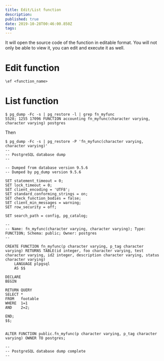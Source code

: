 ```yaml
---
title: Edit/List function
description: 
published: true
date: 2019-10-28T00:46:00.850Z
tags: 
---
```


It will open the source code of the function in editable format. You will not only be able to view it, you can edit and execute it as well.

# Edit function

```pgsql
\ef <function_name>
```

# List function


```pgsql
$ pg_dump -Fc -s | pg_restore -l | grep fn_myfunc
5528; 1255 17096 FUNCTION accounting fn_myfunc(character varying, character varying) postgres
```

Then

```pgsql
$ pg_dump -Fc -s | pg_restore -P 'fn_myfunc(character varying, character varying)'
--
-- PostgreSQL database dump
--

-- Dumped from database version 9.5.6
-- Dumped by pg_dump version 9.5.6

SET statement_timeout = 0;
SET lock_timeout = 0;
SET client_encoding = 'UTF8';
SET standard_conforming_strings = on;
SET check_function_bodies = false;
SET client_min_messages = warning;
SET row_security = off;

SET search_path = config, pg_catalog;

--
-- Name: fn_myfunc(character varying, character varying); Type: FUNCTION; Schema: public; Owner: postgres
--

CREATE FUNCTION fn_myfunc(p character varying, p_tag character varying) RETURNS TABLE(id integer, foo character varying, test character varying, id2 integer, description character varying, status character varying)
    LANGUAGE plpgsql
    AS $$

DECLARE
BEGIN

RETURN QUERY
SELECT *
FROM   footable
WHERE  1=1
AND    2=2;

END;
$$;


ALTER FUNCTION public.fn_myfunc(p character varying, p_tag character varying) OWNER TO postgres;

--
-- PostgreSQL database dump complete
--


```



